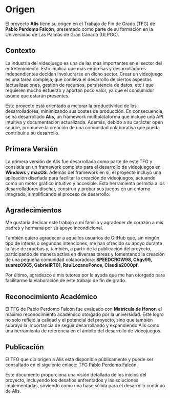 # Origen

El proyecto **Alis** tiene su origen en el Trabajo de Fin de Grado (TFG) de **Pablo Perdomo Falcón**, presentado como parte de su formación en la Universidad de Las Palmas de Gran Canaria (ULPGC). 

## Contexto

La industria del videojuego es una de las más importantes en el sector del entretenimiento. Esto implica que más empresas y desarrolladores independientes decidan involucrarse en dicho sector. Crear un videojuego es una tarea compleja, que conlleva el desarrollo de ciertos aspectos (actualizaciones, gestión de recursos, persistencia de datos, etc.) que requieren mucho esfuerzo y aportan poco valor, ya que el consumidor asume que estarán presentes.

Este proyecto está orientado a mejorar la productividad de los desarrolladores, minimizando sus costes de producción. En consecuencia, se ha desarrollado **Alis**, un framework multiplataforma que incluye una API intuitiva y documentación actualizada. Además, debido a su carácter open source, promueve la creación de una comunidad colaborativa que pueda contribuir a su desarrollo.

## Primera Versión

La primera versión de Alis fue desarrollada como parte de este TFG y consistía en un framework completo para el desarrollo de videojuegos en **Windows** y **macOS**. Además del framework en sí, el proyecto incluyó una aplicación diseñada para facilitar la creación de videojuegos, actuando como un motor gráfico intuitivo y accesible. Esta herramienta permitía a los desarrolladores diseñar, construir y probar sus juegos en un entorno integrado, simplificando el proceso de desarrollo.

## Agradecimientos

Me gustaría dedicar este trabajo a mi familia y agradecer de corazón a mis padres y hermana por su apoyo incondicional.

También quiero agradecer a aquellos usuarios de GitHub que, sin ningún tipo de interés o segundas intenciones, me han ofrecido su apoyo durante la fase de pruebas y, también, a partir de la publicación del proyecto, participando de manera activa en diversas tareas y fomentando la creación de una pequeña comunidad colaboradora: **SPEEDCROW98, Chgv99, suarez0965, GabrielRT01, RaulLozanoPonce, Claudia2000pf**.

Por último, agradezco a mis tutores por la ayuda que me han otorgado para facilitarme la elaboración de este trabajo de fin de grado.


## Reconocimiento Académico

El TFG de Pablo Perdomo Falcón fue evaluado con **Matrícula de Honor**, el máximo reconocimiento académico otorgado por la universidad. Este logro no solo reflejó la calidad y el potencial del proyecto, sino que también subrayó la importancia de seguir desarrollando y expandiendo Alis como una herramienta de referencia en el ámbito del desarrollo de videojuegos.

## Publicación

El TFG que dio origen a Alis está disponible públicamente y puede ser consultado en el siguiente enlace: [TFG Pablo Perdomo Falcón](https://accedacris.ulpgc.es/bitstream/10553/110414/1/TFG%20Pablo%20Perdomo%20F.pdf).

Este documento proporciona una visión detallada de los inicios del proyecto, incluyendo los desafíos enfrentados y las soluciones implementadas, sirviendo como una base sólida para el desarrollo continuo de Alis.


